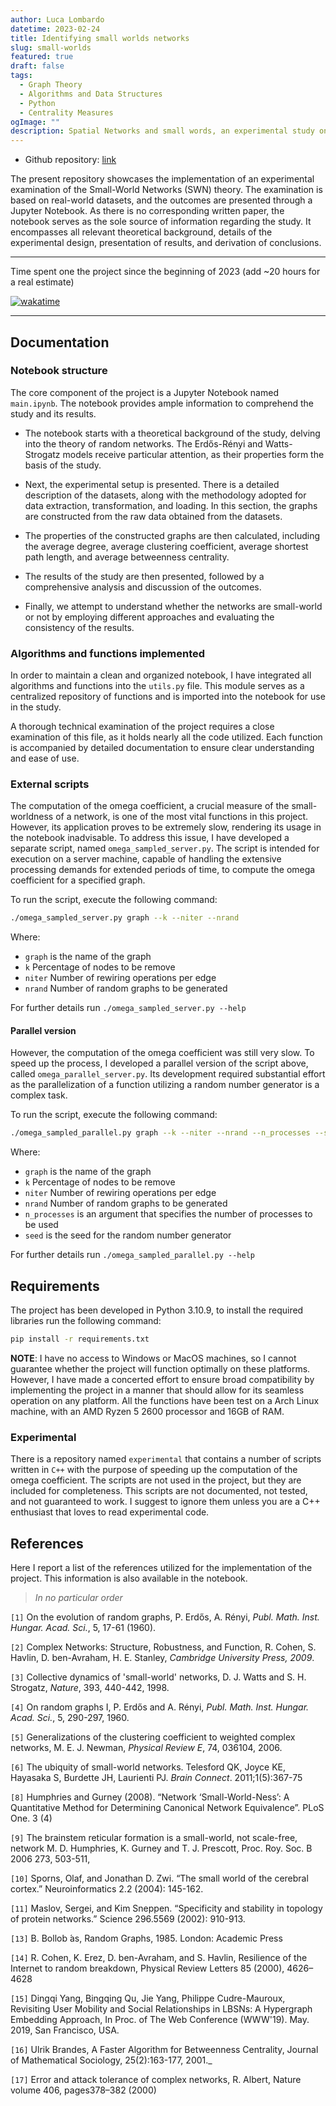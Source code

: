```yaml
---
author: Luca Lombardo
datetime: 2023-02-24
title: Identifying small worlds networks
slug: small-worlds
featured: true
draft: false
tags:
  - Graph Theory
  - Algorithms and Data Structures
  - Python
  - Centrality Measures
ogImage: ""
description: Spatial Networks and small words, an experimental study on real-world datasets. Developed in Python with parallel processing support for the computation of the heaviest functions.
---
```


- Github repository: [link](https://github.com/lukefleed/small-worlds)

The present repository showcases the implementation of an experimental examination of the Small-World Networks (SWN) theory. The examination is based on real-world datasets, and the outcomes are presented through a Jupyter Notebook. As there is no corresponding written paper, the notebook serves as the sole source of information regarding the study. It encompasses all relevant theoretical background, details of the experimental design, presentation of results, and derivation of conclusions.

---

Time spent one the project since the beginning of 2023 (add ~20 hours for a real estimate)

[![wakatime](https://wakatime.com/badge/user/a3116382-7adb-43ba-9490-83130c4b22c5/project/3db09d02-0a29-49b1-9a39-08c74e3df4ce.svg)](https://wakatime.com/badge/user/a3116382-7adb-43ba-9490-83130c4b22c5/project/3db09d02-0a29-49b1-9a39-08c74e3df4ce)

---

## Documentation

### Notebook structure

The core component of the project is a Jupyter Notebook named `main.ipynb`. The notebook provides ample information to comprehend the study and its results.

- The notebook starts with a theoretical background of the study, delving into the theory of random networks. The Erdős-Rényi and Watts-Strogatz models receive particular attention, as their properties form the basis of the study.

- Next, the experimental setup is presented. There is a detailed description of the datasets, along with the methodology adopted for data extraction, transformation, and loading. In this section, the graphs are constructed from the raw data obtained from the datasets.

- The properties of the constructed graphs are then calculated, including the average degree, average clustering coefficient, average shortest path length, and average betweenness centrality.

- The results of the study are then presented, followed by a comprehensive analysis and discussion of the outcomes.

- Finally, we attempt to understand whether the networks are small-world or not by employing different approaches and evaluating the consistency of the results.

### Algorithms and functions implemented

In order to maintain a clean and organized notebook, I have integrated all algorithms and functions into the `utils.py` file. This module serves as a centralized repository of functions and is imported into the notebook for use in the study.

A thorough technical examination of the project requires a close examination of this file, as it holds nearly all the code utilized. Each function is accompanied by detailed documentation to ensure clear understanding and ease of use.

### External scripts

The computation of the omega coefficient, a crucial measure of the small-worldness of a network, is one of the most vital functions in this project. However, its application proves to be extremely slow, rendering its usage in the notebook inadvisable. To address this issue, I have developed a separate script, named `omega_sampled_server.py`. The script is intended for execution on a server machine, capable of handling the extensive processing demands for extended periods of time, to compute the omega coefficient for a specified graph.

To run the script, execute the following command:

```bash
./omega_sampled_server.py graph --k --niter --nrand
```

Where:

- `graph` is the name of the graph
- `k` Percentage of nodes to be remove
- `niter` Number of rewiring operations per edge
- `nrand` Number of random graphs to be generated

For further details run `./omega_sampled_server.py --help`

#### Parallel version

However, the computation of the omega coefficient was still very slow. To speed up the process, I developed a parallel version of the script above, called `omega_parallel_server.py`. Its development required substantial effort as the parallelization of a function utilizing a random number generator is a complex task.

To run the script, execute the following command:

```bash
./omega_sampled_parallel.py graph --k --niter --nrand --n_processes --seed
```

Where:

- `graph` is the name of the graph
- `k` Percentage of nodes to be remove
- `niter` Number of rewiring operations per edge
- `nrand` Number of random graphs to be generated
- `n_processes` is an argument that specifies the number of processes to be used
- `seed` is the seed for the random number generator

For further details run `./omega_sampled_parallel.py --help`

## Requirements

The project has been developed in Python 3.10.9, to install the required libraries run the following command:

```bash
pip install -r requirements.txt
```

**NOTE**: I have no access to Windows or MacOS machines, so I cannot guarantee whether the project will function optimally on these platforms. However, I have made a concerted effort to ensure broad compatibility by implementing the project in a manner that should allow for its seamless operation on any platform. All the functions have been test on a Arch Linux machine, with an AMD Ryzen 5 2600 processor and 16GB of RAM.

### Experimental

There is a repository named `experimental` that contains a number of scripts written in `C++` with the purpose of speeding up the computation of the omega coefficient. The scripts are not used in the project, but they are included for completeness. This scripts are not documented, not tested, and not guaranteed to work. I suggest to ignore them unless you are a C++ enthusiast that loves to read experimental code.

## References

Here I report a list of the references utilized for the implementation of the project. This information is also available in the notebook.

> _In no particular order_

`[1]` On the evolution of random graphs, P. Erdős, A. Rényi, _Publ. Math. Inst. Hungar. Acad. Sci._, 5, 17-61 (1960).

`[2]` Complex Networks: Structure, Robustness, and Function, R. Cohen, S. Havlin, D. ben-Avraham, H. E. Stanley, _Cambridge University Press, 2009_.

`[3]` Collective dynamics of 'small-world' networks, D. J. Watts and S. H. Strogatz, _Nature_, 393, 440-442, 1998.

`[4]` On random graphs I, P. Erdős and A. Rényi, _Publ. Math. Inst. Hungar. Acad. Sci._, 5, 290-297, 1960.

`[5]` Generalizations of the clustering coefficient to weighted complex networks, M. E. J. Newman, _Physical Review E_, 74, 036104, 2006.

`[6]` The ubiquity of small-world networks. Telesford QK, Joyce KE, Hayasaka S, Burdette JH, Laurienti PJ. _Brain Connect_. 2011;1(5):367-75

`[8]` Humphries and Gurney (2008). “Network ‘Small-World-Ness’: A Quantitative Method for Determining Canonical Network Equivalence”. PLoS One. 3 (4)

`[9]` The brainstem reticular formation is a small-world, not scale-free, network M. D. Humphries, K. Gurney and T. J. Prescott, Proc. Roy. Soc. B 2006 273, 503-511,

`[10]` Sporns, Olaf, and Jonathan D. Zwi. “The small world of the cerebral cortex.” Neuroinformatics 2.2 (2004): 145-162.

`[11]` Maslov, Sergei, and Kim Sneppen. “Specificity and stability in topology of protein networks.” Science 296.5569 (2002): 910-913.

`[13]` B. Bollob ́as, Random Graphs, 1985. London: Academic Press

`[14]` R. Cohen, K. Erez, D. ben-Avraham, and S. Havlin, Resilience of the Internet to
random breakdown, Physical Review Letters 85 (2000), 4626–4628

`[15]` Dingqi Yang, Bingqing Qu, Jie Yang, Philippe Cudre-Mauroux, Revisiting User Mobility and Social Relationships in LBSNs: A Hypergraph Embedding Approach, In Proc. of The Web Conference (WWW'19). May. 2019, San Francisco, USA.

`[16]` Ulrik Brandes, A Faster Algorithm for Betweenness Centrality, Journal of Mathematical Sociology, 25(2):163-177, 2001.\_

`[17]` Error and attack tolerance of complex networks, R. Albert, Nature volume 406, pages378–382 (2000)
